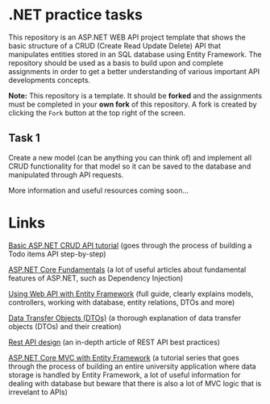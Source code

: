 # .NET practice tasks

This repository is an ASP.NET WEB API project template that shows the basic structure of a CRUD (Create Read Update Delete) API that manipulates entities stored in an SQL database using Entity Framework.
The repository should be used as a basis to build upon and complete assignments in order to get a better understanding of various important API developments concepts.

**Note:** This repository is a template. It should be **forked** and the assignments must be completed in your **own fork** of this repository. A fork is created by clicking the `Fork` button at the top right of the screen.

## Task 1

Create a new model (can be anything you can think of) and implement all CRUD functionality for that model so it can be saved to the database and manipulated through API requests.

More information and useful resources coming soon...

# Links

[Basic ASP.NET CRUD API tutorial](https://docs.microsoft.com/en-us/aspnet/core/tutorials/first-web-api?view=aspnetcore-5.0&tabs=visual-studio) (goes through the process of building a Todo items API step-by-step)

[ASP.NET Core Fundamentals](https://docs.microsoft.com/en-us/aspnet/core/fundamentals/?view=aspnetcore-5.0&tabs=windows) (a lot of useful articles about fundamental features of ASP.NET, such as Dependency Injection)

[Using Web API with Entity Framework](https://docs.microsoft.com/en-us/aspnet/web-api/overview/data/using-web-api-with-entity-framework/) (full guide, clearly explains models, controllers, working with database, entity relations, DTOs and more)

[Data Transfer Objects (DTOs)](https://docs.microsoft.com/en-us/aspnet/web-api/overview/data/using-web-api-with-entity-framework/part-5) (a thorough explanation of data transfer objects (DTOs) and their creation)

[Rest API design](https://docs.microsoft.com/en-us/azure/architecture/best-practices/api-design) (an in-depth article of REST API best practices)

[ASP.NET Core MVC with Entity Framework](https://docs.microsoft.com/en-us/aspnet/core/data/ef-mvc/?view=aspnetcore-5.0) (a tutorial series that goes through the process of building an entire university application where data storage is handled by Entity Framework, a lot of useful information for dealing with database but beware that there is also a lot of MVC logic that is irrevelant to APIs)

